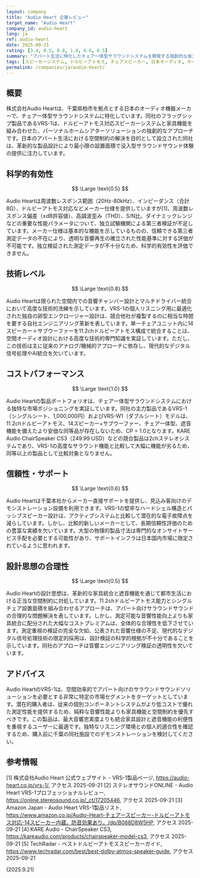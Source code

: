 ```yaml
---
layout: company
title: "Audio Heart 企業レビュー"
target_name: "Audio Heart"
company_id: audio-heart
lang: ja
ref: audio-heart
date: 2025-09-21
rating: [3.4, 0.5, 0.8, 1.0, 0.6, 0.5]
summary: "アパート生活に特化したチェア一体型サラウンドシステムを開発する独創的な省スペース設計の日本メーカー"
tags: [スピーカーシステム, ドルビーアトモス, チェアスピーカー, 日本オーディオ, ホームシアター]
permalink: /companies/ja/audio-heart/
---
```


## 概要

株式会社Audio Heartは、千葉県柏市を拠点とする日本のオーディオ機器メーカーで、チェア一体型サラウンドシステムに特化しています。同社のフラッグシップ製品であるVRS-1は、ドルビーアトモス対応スピーカーシステムと家具機能を組み合わせた、パーソナルホームシアターソリューションの独創的なアプローチです。日本のアパート生活における空間制約の解決を目的として設立された同社は、革新的な製品設計により最小限の設置面積で没入型サラウンドサウンド体験の提供に注力しています。

## 科学的有効性

$$ \Large \text{0.5} $$

Audio Heartは周波数レスポンス範囲（20Hz-80kHz）、インピーダンス（合計8Ω）、ドルビーアトモス対応などメーカー仕様を提供していますが[1]、周波数レスポンス偏差（±dB許容値）、高調波歪み（THD）、S/N比、ダイナミックレンジなどの重要な性能パラメータについて、独立試験機関による第三者検証が不足しています。メーカー仕様は基本的な機能を示しているものの、信頼できる第三者測定データの不在により、透明な音響再生の確立された性能基準に対する評価が不可能です。独立検証された測定データが不十分なため、科学的有効性を評価できません。

## 技術レベル

$$ \Large \text{0.8} $$

Audio Heartは限られた空間内での音響チャンバー設計とマルチドライバー統合において高度な技術的洗練を示しています。VRS-1の個人リスニング用に最適化された独自の卵型エンクロージャー設計は、競合他社が複製するのに相当な時間を要する自社エンジニアリング革新を表しています。単一チェアユニット内に14スピーカー＋サブウーファーを11.2chドルビーアトモス構成で統合することは、空間オーディオ設計における高度な技術的専門知識を実証しています。ただし、この技術は主に従来のアナログ/機械的アプローチに依存し、現代的なデジタル信号処理やAI統合を欠いています。

## コストパフォーマンス

$$ \Large \text{1.0} $$

Audio Heartの製品ポートフォリオは、チェア一体型サラウンドシステムにおける独特な市場ポジショニングを実証しています。同社の主力製品であるVRS-1（シングルシート、1,000,000円）およびVRS-W1（ダブルシート）モデルは、11.2chドルビーアトモス、14スピーカー+サブウーファー、チェア一体型、遮音機能を備えたより安価な同等品が存在しないため、CP = 1.0となります。KARE Audio ChairSpeaker CS3（249.99 USD）などの競合製品は2chステレオシステムであり、VRS-1の高度なサラウンド機能と比較して大幅に機能が劣るため、同等以上の製品として比較対象となりません。

## 信頼性・サポート

$$ \Large \text{0.6} $$

Audio Heartは千葉本社からメーカー直接サポートを提供し、見込み客向けのデモンストレーション設備を利用できます。VRS-1の堅牢なハードシェル構造とパッシブスピーカー設計は、アクティブシステムと比較して潜在的な電子故障点を減らしています。しかし、比較的新しいメーカーとして、長期信頼性評価のための豊富な実績を欠いています。大型の物理的製品寸法は専門的なオンサイトサービス手配を必要とする可能性があり、サポートインフラは日本国内市場に限定されているように思われます。

## 設計思想の合理性

$$ \Large \text{0.5} $$

Audio Heartの設計思想は、革新的な家具統合と遮音機能を通じて都市生活における正当な空間制約に対処しています。11.2chドルビーアトモス能力とシングルチェア設置面積を組み合わせるアプローチは、アパート向けサラウンドサウンドの合理的な問題解決を表しています。しかし、測定可能な音響性能向上よりも家具統合に配分された大幅なコストプレミアムは、全体的な合理性を低下させています。測定重視の検証の完全な欠如、公表された音響仕様の不足、現代的なデジタル信号処理技術の限定的採用は、設計検証の科学的根拠が不十分であることを示しています。同社のアプローチは音響エンジニアリング検証の透明性を欠いています。

## アドバイス

Audio HeartのVRS-1は、空間効率的でアパート向けのサラウンドサウンドソリューションを必要とする非常に特定の市場セグメントをターゲットとしています。潜在的購入者は、従来の個別コンポーネントシステムがより低コストで優れた測定性能を提供するため、純粋な音響性能よりも家具機能と空間制約を優先すべきです。この製品は、最大音響忠実度よりも統合家具設計と遮音機能の利便性を重視するユーザーに最適です。独特なリスニング環境との個人的適合性を確認するため、購入前に千葉の同社施設でのデモンストレーションを検討してください。

## 参考情報

[1] 株式会社Audio Heart 公式ウェブサイト - VRS-1製品ページ, https://audio-heart.co.jp/vrs-1/, アクセス 2025-09-21
[2] ステレオサウンドONLINE - Audio Heart VRS-1プロフェッショナルレビュー, https://online.stereosound.co.jp/_ct/17205446, アクセス 2025-09-21
[3] Amazon Japan - Audio Heart VRS-1製品リスト, https://www.amazon.co.jp/Audio-Heart-チェアースピーカー-ドルビーアトモス対応-14スピーカー内蔵。防音効果あり。/dp/B088D8W5HP, アクセス 2025-09-21
[4] KARE Audio - ChairSpeaker CS3, https://kareaudio.com/products/chairspeaker-model-cs3, アクセス 2025-09-21
[5] TechRadar - ベストドルビーアトモススピーカーガイド, https://www.techradar.com/best/best-dolby-atmos-speaker-guide, アクセス 2025-09-21

(2025.9.21)